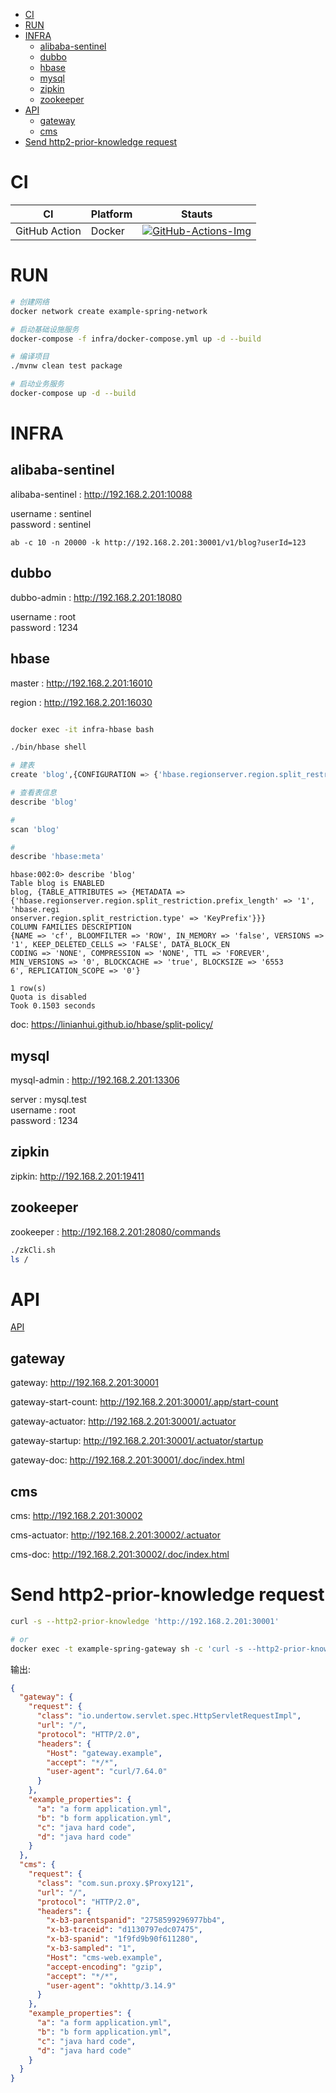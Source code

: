 <!-- TOC -->

- [CI](#ci)
- [RUN](#run)
- [INFRA](#infra)
  - [alibaba-sentinel](#alibaba-sentinel)
  - [dubbo](#dubbo)
  - [hbase](#hbase)
  - [mysql](#mysql)
  - [zipkin](#zipkin)
  - [zookeeper](#zookeeper)
- [API](#api)
  - [gateway](#gateway)
  - [cms](#cms)
- [Send http2-prior-knowledge request](#send-http2-prior-knowledge-request)

<!-- TOC -->

# CI

| CI            | Platform | Stauts                                      |
| ------------- | -------- | ------------------------------------------- |
| GitHub Action | Docker   | [![GitHub-Actions-Img]][GitHub-Actions-Url] |

# RUN

```bash
# 创建网络
docker network create example-spring-network
```

```bash
# 启动基础设施服务
docker-compose -f infra/docker-compose.yml up -d --build
```

```bash
# 编译项目
./mvnw clean test package 
```

```bash
# 启动业务服务
docker-compose up -d --build
```

# INFRA

## alibaba-sentinel

alibaba-sentinel : <http://192.168.2.201:10088>

username : sentinel  
password : sentinel

```
ab -c 10 -n 20000 -k http://192.168.2.201:30001/v1/blog?userId=123
```

## dubbo

dubbo-admin : <http://192.168.2.201:18080>

username : root  
password : 1234

## hbase

master : <http://192.168.2.201:16010>

region : <http://192.168.2.201:16030>

```sh

docker exec -it infra-hbase bash

./bin/hbase shell

# 建表
create 'blog',{CONFIGURATION => {'hbase.regionserver.region.split_restriction.type' => 'KeyPrefix','hbase.regionserver.region.split_restriction.prefix_length' => '1'}},{NAME=>'cf'},{SPLITS=>['0','1','2','3','4','5','6','7','8','9','a','b','c','d','e','f']}

# 查看表信息
describe 'blog'

# 
scan 'blog'

# 
describe 'hbase:meta'
```

```shell
hbase:002:0> describe 'blog'
Table blog is ENABLED
blog, {TABLE_ATTRIBUTES => {METADATA => {'hbase.regionserver.region.split_restriction.prefix_length' => '1', 'hbase.regi
onserver.region.split_restriction.type' => 'KeyPrefix'}}}
COLUMN FAMILIES DESCRIPTION
{NAME => 'cf', BLOOMFILTER => 'ROW', IN_MEMORY => 'false', VERSIONS => '1', KEEP_DELETED_CELLS => 'FALSE', DATA_BLOCK_EN
CODING => 'NONE', COMPRESSION => 'NONE', TTL => 'FOREVER', MIN_VERSIONS => '0', BLOCKCACHE => 'true', BLOCKSIZE => '6553
6', REPLICATION_SCOPE => '0'}

1 row(s)
Quota is disabled
Took 0.1503 seconds
```

doc: <https://linianhui.github.io/hbase/split-policy/>

## mysql

mysql-admin : <http://192.168.2.201:13306>

server : mysql.test  
username : root  
password : 1234

## zipkin

zipkin: <http://192.168.2.201:19411>

## zookeeper

zookeeper : <http://192.168.2.201:28080/commands>

```sh
./zkCli.sh
ls /
```

# API

[API](api.http)

## gateway

gateway: <http://192.168.2.201:30001>

gateway-start-count: <http://192.168.2.201:30001/.app/start-count>

gateway-actuator: <http://192.168.2.201:30001/.actuator>

gateway-startup: <http://192.168.2.201:30001/.actuator/startup>

gateway-doc: <http://192.168.2.201:30001/.doc/index.html>

## cms

cms: <http://192.168.2.201:30002>

cms-actuator: <http://192.168.2.201:30002/.actuator>

cms-doc: <http://192.168.2.201:30002/.doc/index.html>

# Send http2-prior-knowledge request

```sh
curl -s --http2-prior-knowledge 'http://192.168.2.201:30001'

# or
docker exec -t example-spring-gateway sh -c 'curl -s --http2-prior-knowledge http://gateway.example | jq'
```

输出:

```json
{
  "gateway": {
    "request": {
      "class": "io.undertow.servlet.spec.HttpServletRequestImpl",
      "url": "/",
      "protocol": "HTTP/2.0",
      "headers": {
        "Host": "gateway.example",
        "accept": "*/*",
        "user-agent": "curl/7.64.0"
      }
    },
    "example_properties": {
      "a": "a form application.yml",
      "b": "b form application.yml",
      "c": "java hard code",
      "d": "java hard code"
    }
  },
  "cms": {
    "request": {
      "class": "com.sun.proxy.$Proxy121",
      "url": "/",
      "protocol": "HTTP/2.0",
      "headers": {
        "x-b3-parentspanid": "2758599296977bb4",
        "x-b3-traceid": "d1130797edc07475",
        "x-b3-spanid": "1f9fd9b90f611280",
        "x-b3-sampled": "1",
        "Host": "cms-web.example",
        "accept-encoding": "gzip",
        "accept": "*/*",
        "user-agent": "okhttp/3.14.9"
      }
    },
    "example_properties": {
      "a": "a form application.yml",
      "b": "b form application.yml",
      "c": "java hard code",
      "d": "java hard code"
    }
  }
}
```

[GitHub-Actions-Img]:https://github.com/linianhui/spring.example/workflows/test/badge.svg

[GitHub-Actions-Url]:https://github.com/linianhui/spring.example/actions
